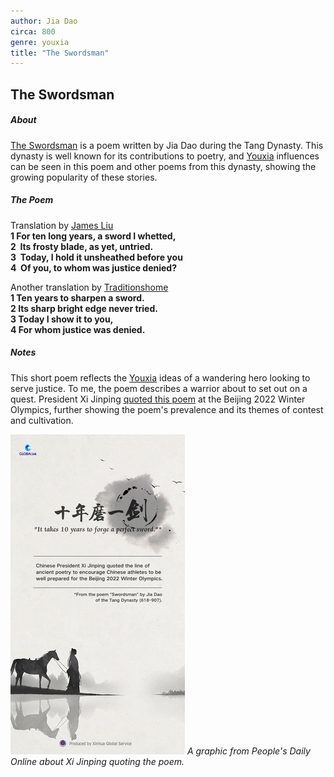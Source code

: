 ```yaml
---
author: Jia Dao
circa: 800
genre: youxia
title: "The Swordsman"
---
```

## The Swordsman
##### About
[The Swordsman](The%20Swordsman.md) is a poem written by Jia Dao during the Tang Dynasty. This dynasty is well known for its contributions to poetry, and [Youxia](Youxia.md) influences can be seen in this poem and other poems from this dynasty, showing the growing popularity of these stories.

##### The Poem
Translation by [James Liu](http://www.jstor.org/stable/23881289)  
**1  For ten long years, a sword I whetted,  
2  Its frosty blade, as yet, untried.  
3  Today, I hold it unsheathed before you  
4  Of you, to whom was justice denied?**

Another translation by [Traditionshome](https://100tangpoems.wordpress.com/2022/02/16/ten-years-to-forge-a-swooooord/)  
**1 Ten years to sharpen a sword.   
2 Its sharp bright edge never tried.  
3 Today I show it to you,  
4 For whom justice was denied.**

##### Notes
This short poem reflects the [Youxia](Youxia.md) ideas of a wandering hero looking to serve justice. To me, the poem describes a warrior about to set out on a quest. President Xi Jinping [quoted this poem](http://en.people.cn/n3/2022/0212/c90000-9956834.html) at the Beijing 2022 Winter Olympics, further showing the poem's prevalence and its themes of contest and cultivation.

![](Assets/Swordsman%20Quote.png)
*A graphic from People's Daily Online about Xi Jinping quoting the poem.*